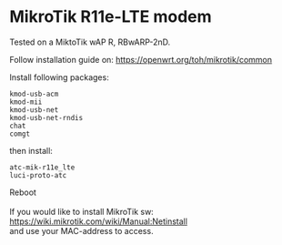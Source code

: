 # MikroTik R11e-LTE modem

Tested on a MiktoTik wAP R, RBwARP-2nD.

Follow installation guide on: https://openwrt.org/toh/mikrotik/common

Install following packages:
```
kmod-usb-acm
kmod-mii
kmod-usb-net
kmod-usb-net-rndis
chat
comgt
```
then install:
```
atc-mik-r11e_lte
luci-proto-atc
```
Reboot
\
\
If you would like to install MikroTik sw:\
<https://wiki.mikrotik.com/wiki/Manual:Netinstall>\
and use your MAC-address to access.
